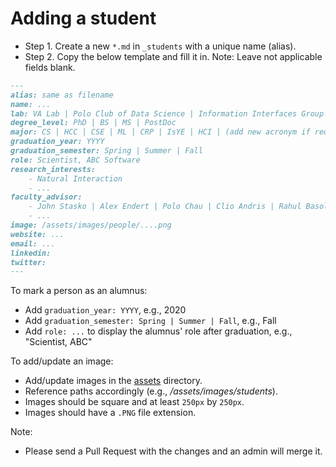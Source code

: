 # Adding a student

- Step 1. Create a new `*.md` in `_students` with a unique name (alias).
- Step 2. Copy the below template and fill it in. Note: Leave not applicable fields blank.

```md
---
alias: same as filename
name: ...
lab: VA Lab | Polo Club of Data Science | Information Interfaces Group | Friendly Cities Lab | EntSci Lab | James Foley's Group
degree_level: PhD | BS | MS | PostDoc
major: CS | HCC | CSE | ML | CRP | IsYE | HCI | (add new acronym if required)
graduation_year: YYYY
graduation_semester: Spring | Summer | Fall
role: Scientist, ABC Software
research_interests: 
    - Natural Interaction
    - ...
faculty_advisor:
    - John Stasko | Alex Endert | Polo Chau | Clio Andris | Rahul Basole | James Foley
    - ...
image: /assets/images/people/....png
website: ...
email: ...
linkedin: 
twitter: 
---
```

To mark a person as an alumnus:

- Add `graduation_year: YYYY`, e.g., 2020
- Add `graduation_semester: Spring | Summer | Fall`, e.g., Fall
- Add `role: ...` to display the alumnus' role after graduation, e.g., "Scientist, ABC"

To add/update an image:

- Add/update images in the [assets](/assets/images/students) directory.
- Reference paths accordingly (e.g., */assets/images/students*).
- Images should be square and at least `250px` by `250px`.
- Images should have a `.PNG` file extension.

Note:

- Please send a Pull Request with the changes and an admin will merge it.
